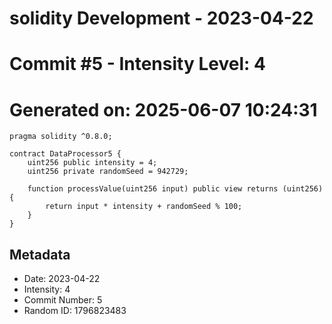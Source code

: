 ﻿# solidity Development - 2023-04-22
# Commit #5 - Intensity Level: 4
# Generated on: 2025-06-07 10:24:31
```solidity
pragma solidity ^0.8.0;

contract DataProcessor5 {
    uint256 public intensity = 4;
    uint256 private randomSeed = 942729;

    function processValue(uint256 input) public view returns (uint256) {
        return input * intensity + randomSeed % 100;
    }
}
```
## Metadata
- Date: 2023-04-22
- Intensity: 4
- Commit Number: 5
- Random ID: 1796823483
